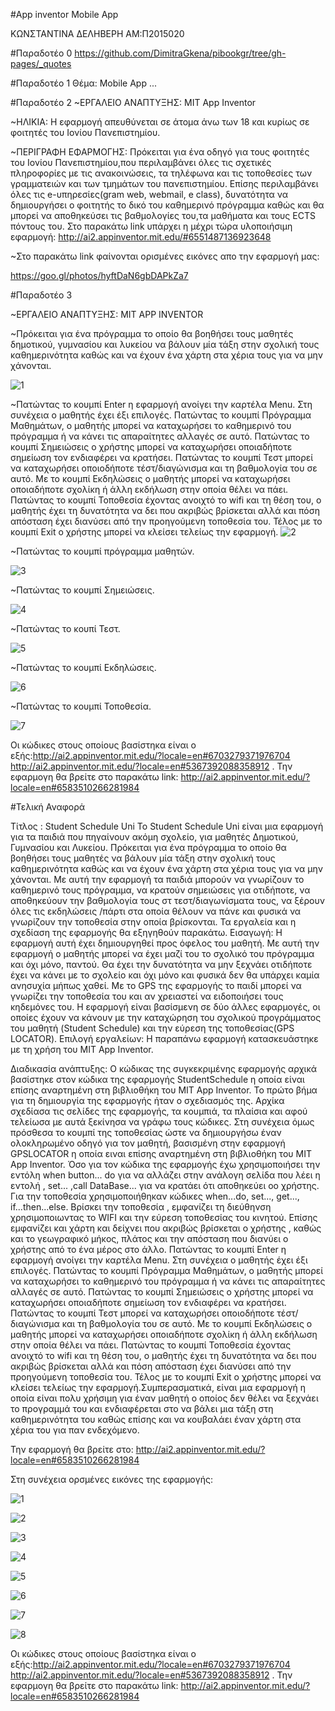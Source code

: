 #App inventor Mobile App


ΚΩΝΣΤΑΝΤΙΝΑ ΔΕΛΗΒΕΡΗ
ΑΜ:Π2015020


#Παραδοτέο 0
https://github.com/DimitraGkena/pibookgr/tree/gh-pages/_quotes


#Παραδοτέο 1
Θέμα: Mobile App 
...

#Παραδοτέο 2
  ~ΕΡΓΑΛΕΙΟ ΑΝΑΠΤΥΞΗΣ: MIT App Inventor
  
  ~ΗΛΙΚΙΑ: Η εφαρμογή απευθύνεται σε άτομα άνω των 18 και κυρίως σε φοιτητές του Ιονίου Πανεπιστημίου.

  ~ΠΕΡΙΓΡΑΦΗ ΕΦΑΡΜΟΓΗΣ: Πρόκειται για ένα οδηγό για τους φοιτητές του Ιονίου Πανεπιστημίου,που περιλαμβάνει όλες τις σχετικές πληροφορίες με τις ανακοινώσεις, τα τηλέφωνα και τις τοποθεσίες των γραμματειών και των τμημάτων του πανεπιστημίου. Επίσης περιλαμβάνει όλες τις e-υπηρεσίες(gram web, webmail, e class), δυνατότητα να δημιουργήσει ο φοιτητής το δικό του καθημερινό πρόγραμμα καθώς και θα μπορεί να αποθηκεύσει τις βαθμολογίες του,τα μαθήματα και τους ECTS πόντους του.
Στο παρακάτω link υπάρχει η μέχρι τώρα υλοποιήσιμη εφαρμογή: http://ai2.appinventor.mit.edu/#6551487136923648 

~Στο παρακάτω link φαίνονται ορισμένες εικόνες απο την εφαρμογή μας:

https://goo.gl/photos/hyftDaN6gbDAPkZa7


#Παραδοτέο 3

~ΕΡΓΑΛΕΙΟ ΑΝΑΠΤΥΞΗΣ: MIT APP INVENTOR

~Πρόκειται για ένα πρόγραμμα το οποίο θα βοηθήσει τους μαθητές δημοτικού, γυμνασίου και λυκείου να βάλουν μία τάξη στην σχολική τους καθημερινότητα καθώς και να έχουν ένα χάρτη στα χέρια τους για να μην χάνονται. 


![1](https://cloud.githubusercontent.com/assets/22773643/21591942/a16010c8-d111-11e6-850e-0a6eab48b9d6.png)

~Πατώντας το κουμπί Enter η εφαρμογή ανοίγει την καρτέλα Menu. Στη συνέχεια ο μαθητής έχει έξι επιλογές.
Πατώντας το κουμπί Πρόγραμμα Μαθημάτων, ο μαθητής μπορεί να καταχωρήσει το καθημερινό του πρόγραμμα ή να κάνει τις απαραίτητες αλλαγές σε αυτό. Πατώντας το κουμπί Σημειώσεις ο χρήστης μπορεί να καταχωρήσει οποιαδήποτε σημείωση τον ενδιαφέρει να κρατήσει.
Πατώντας το κουμπί Τεστ μπορεί να καταχωρήσει οποιοδήποτε τέστ/διαγώνισμα και τη βαθμολογία του σε αυτό. Με το κουμπί Εκδηλώσεις ο μαθητής μπορεί να καταχωρήσει οποιαδήποτε σχολίκη ή  άλλη εκδήλωση στην οποία θέλει να πάει. Πατώντας το κουμπί Τοποθεσία έχοντας ανοιχτό το wifi και τη θέση του, ο μαθητής έχει τη δυνατότητα να δει που ακριβώς βρίσκεται αλλά και πόση απόσταση έχει διανύσει από την προηγούμενη τοποθεσία του. Τέλος με το κουμπί Exit ο χρήστης μπορεί να κλείσει τελείως την εφαρμογή.
![2](https://cloud.githubusercontent.com/assets/22773643/21592015/5056dac6-d112-11e6-9ef1-44aaf8e7b453.png)

~Πατώντας το κουμπί πρόγραμμα μαθητών.

![3](https://cloud.githubusercontent.com/assets/22773643/21592273/cb14eb70-d114-11e6-801f-e2b884013ab9.png)

~Πατώντας το κουμπί Σημειώσεις.

![4](https://cloud.githubusercontent.com/assets/22773643/21592330/2d9ccae2-d115-11e6-853e-4f8c336b245b.png)

~Πατώντας το κουπί Τεστ.

![5](https://cloud.githubusercontent.com/assets/22773643/21592387/bbb56050-d115-11e6-8152-9efb697bf60b.png)

~Πατώντας το κουμπί Εκδηλώσεις.

![6](https://cloud.githubusercontent.com/assets/22773643/21592415/06833896-d116-11e6-943e-74a35e7ffba6.png)

~Πατώντας το κουμπί Τοποθεσία.


![7](https://cloud.githubusercontent.com/assets/22773643/21592447/3a5882c0-d116-11e6-9b3f-5d56c8acc5f2.png)


Οι κώδικες στους οποίους βασίστηκα είναι ο εξής:http://ai2.appinventor.mit.edu/?locale=en#6703279371976704
http://ai2.appinventor.mit.edu/?locale=en#5367392088358912
. Την εφαρμογη θα  βρείτε στο παρακάτω link: http://ai2.appinventor.mit.edu/?locale=en#6583510266281984


#Τελική Αναφορά

Τίτλος : Student Schedule Uni
 Το Student Schedule Uni  είναι μια εφαρμογή για τα παιδιά που πηγαίνουν ακόμη σχολείο, για μαθητές Δημοτικού, Γυμνασίου και Λυκείου. Πρόκειται για ένα πρόγραμμα το οποίο θα βοηθήσει τους μαθητές να βάλουν μία τάξη στην σχολική τους καθημερινότητα καθώς και να έχουν ένα χάρτη στα χέρια τους για να μην χάνονται. Με αυτή την εφαρμογή τα παιδιά μπορούν να γνωρίζουν το καθημερινό τους πρόγραμμα, να κρατούν σημειώσεις για οτιδήποτε, να αποθηκεύουν την βαθμολογία τους στ τεστ/διαγωνίσματα τους, να ξέρουν όλες τις εκδηλώσεις /πάρτι στα οποία θέλουν να πάνε και φυσικά να γνωρίζουν την τοποθεσία στην οποία βρίσκονται. Τα εργαλεία και η σχεδίαση της εφαρμογής θα εξηγηθούν παρακάτω.
Εισαγωγή: Η εφαρμογή αυτή έχει δημιουργηθεί προς όφελος του μαθητή. Με αυτή την εφαρμογή ο μαθητής μπορεί να έχει μαζί του το σχολικό του πρόγραμμα και όχι μόνο, παντού. Θα έχει την δυνατότητα να μην ξεχνάει οτιδήποτε έχει να κάνει με το σχολείο και όχι μόνο και φυσικά δεν θα υπάρχει καμία ανησυχία μήπως χαθεί. Με το GPS της εφαρμογής  το παιδί μπορεί να γνωρίζει την τοποθεσία του και αν χρειαστεί να ειδοποιήσει τους κηδεμόνες του.  Η εφαρμογή είναι βασίσμενη  σε δύο άλλες εφαρμογές, οι οποίες έχουν να κάνουν με την καταχώρηση του σχολικού προγράμματος του μαθητή (Student Schedule) και την εύρεση της τοποθεσίας(GPS LOCATOR).
Επιλογή εργαλείων:  Η παραπάνω εφαρμογή κατασκευάστηκε με τη χρήση του MIT App Inventor.

Διαδικασία ανάπτυξης: Ο κώδικας της συγκεκριμένης εφαρμογής αρχικά βασίστηκε στον κώδικα της εφαρμογής  StudentSchedule η οποία είναι επίσης αναρτημένη στη βιβλιοθήκη του MIT App Inventor. Το πρώτο βήμα για τη δημιουργία της εφαρμογής ήταν ο σχεδιασμός της. Αρχίκα σχεδίασα τις σελίδες της εφαρμογής, τα κουμπιά, τα πλαίσια και αφού τελείωσα με αυτά  ξεκίνησα να γράφω τους κώδικες. Στη συνέχεια όμως  πρόσθεσα το κουμπί της τοποθεσίας ώστε να δημιουργήσω έναν ολοκληρωμένο οδηγό για τον μαθητή, βασισμένη στην εφαρμογή  GPSLOCATOR η οποία ειναι επίσης αναρτημένη στη βιβλιοθήκη του MIT App Inventor. Όσο για τον κώδικα της εφαρμογής έχω  χρησιμοποιήσει  την εντόλη  when  button... do για να αλλάζει στην ανάλογη σελίδα που λέει η εντολή , set... ,call DataBase... για να κρατάει ότι αποθηκεύει οο χρήστης. Για την τοποθεσία χρησιμοποιήθηκαν κώδικες  when...do, set..., get..., if...then...else. Βρίσκει την τοποθεσία , εμφανίζει τη διεύθηνση χρησιμοποιωντας το WIFI και την εύρεση τοποθεσίας του κινητού. Επίσης εμφανίζει και χάρτη και δείχνει που ακριβώς βρίσκεται ο χρήστης , καθώς και το γεωγραφικό μήκος, πλάτος  και την απόσταση που διανύει ο χρήστης από το ένα μέρος στο άλλο. Πατώντας το κουμπί Enter η εφαρμογή ανοίγει την καρτέλα Menu. Στη συνέχεια ο μαθητής έχει έξι επιλογές.
Πατώντας το κουμπί Πρόγραμμα Μαθημάτων, ο μαθητής μπορεί να καταχωρήσει το καθημερινό του πρόγραμμα ή να κάνει τις απαραίτητες αλλαγές σε αυτό. Πατώντας το κουμπί Σημειώσεις ο χρήστης μπορεί να καταχωρήσει οποιαδήποτε σημείωση τον ενδιαφέρει να κρατήσει.
Πατώντας το κουμπί Τεστ μπορεί να καταχωρήσει οποιοδήποτε τέστ/διαγώνισμα και τη βαθμολογία του σε αυτό. Με το κουμπί Εκδηλώσεις ο μαθητής μπορεί να καταχωρήσει οποιαδήποτε σχολίκη ή  άλλη εκδήλωση στην οποία θέλει να πάει. Πατώντας το κουμπί Τοποθεσία έχοντας ανοιχτό το wifi και τη θέση του, ο μαθητής έχει τη δυνατότητα να δει που ακριβώς βρίσκεται αλλά και πόση απόσταση έχει διανύσει από την προηγούμενη τοποθεσία του. Τέλος με το κουμπί Exit ο χρήστης μπορεί να κλείσει τελείως την εφαρμογή.Συμπερασματικά, είναι μια εφαρμογή η οποία είναι πολυ χρήσιμη για έναν μαθητή ο οποίος δεν θέλει να ξεχνάει το προγραμμά του και ενδιαφέρεται στο  να βάλει μια τάξη στη καθημερινότητα του καθώς επίσης και να κουβαλάει έναν χάρτη στα χέρια του για παν ενδεχόμενο.

Την εφαρμογή θα βρείτε στο: http://ai2.appinventor.mit.edu/?locale=en#6583510266281984

Στη συνέχεια ορσμένες εικόνες της εφαρμογής:


![1](https://cloud.githubusercontent.com/assets/22773643/22260179/e774177e-e270-11e6-8ff1-1c276570baa1.png)


![2](https://cloud.githubusercontent.com/assets/22773643/22260197/fc6263d4-e270-11e6-843e-f54e3e48b453.png)

![3](https://cloud.githubusercontent.com/assets/22773643/22260202/01a0a3b0-e271-11e6-94e0-5a4e217060ae.png)


![4](https://cloud.githubusercontent.com/assets/22773643/22260229/1a11d2f2-e271-11e6-8d3a-5d6eb6f18f84.png)


![5](https://cloud.githubusercontent.com/assets/22773643/22260243/2838f1da-e271-11e6-91b0-ad21191cff67.png)


![6](https://cloud.githubusercontent.com/assets/22773643/22260260/41ba3146-e271-11e6-96d6-bb26e2a47a36.png)


![7](https://cloud.githubusercontent.com/assets/22773643/22260295/6606c71c-e271-11e6-9f5c-d5eb781f8109.png)


![8](https://cloud.githubusercontent.com/assets/22773643/22260392/c0965bf2-e271-11e6-8d57-fa2054a21237.png)


Οι κώδικες στους οποίους βασίστηκα είναι ο εξής:http://ai2.appinventor.mit.edu/?locale=en#6703279371976704
http://ai2.appinventor.mit.edu/?locale=en#5367392088358912
. Την εφαρμογη θα  βρείτε στο παρακάτω link: http://ai2.appinventor.mit.edu/?locale=en#6583510266281984

